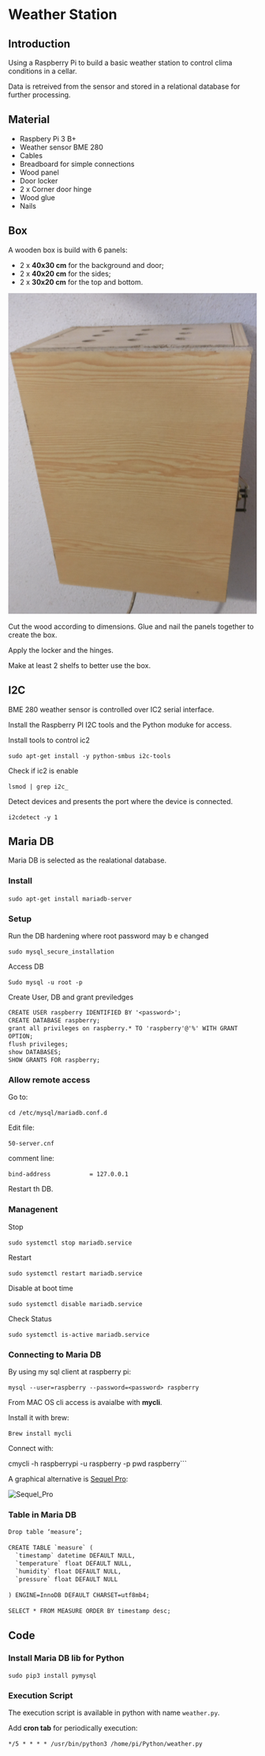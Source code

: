 # Weather Station


## Introduction

Using a Raspberry Pi to build a basic weather station to control clima conditions in a cellar.

Data is retreived from the sensor and stored in a relational database for further processing.

## Material

* Raspbery Pi 3 B+
* Weather sensor BME 280
* Cables
* Breadboard for simple connections
* Wood panel
* Door locker
* 2 x Corner door hinge
* Wood glue
* Nails


## Box

 A wooden box is build with 6 panels:
 
 * 2 x **40x30 cm** for the background and door;
 * 2 x **40x20 cm** for the sides;
 * 2 x **30x20 cm** for the top and bottom. 

![box](box.png)

Cut the wood according to dimensions. Glue and nail the panels together to create the box.

Apply the locker and the hinges.

Make at least 2 shelfs to better use the box.


## I2C

BME 280 weather sensor is controlled over IC2 serial interface.

Install the Raspberry PI I2C tools and the Python moduke for access.

Install tools to control ic2

```sudo apt-get install -y python-smbus i2c-tools```

Check if ic2 is enable

```lsmod | grep i2c_```

Detect devices and presents the port where the device is connected.

```i2cdetect -y 1```



## Maria DB

Maria DB is selected as the realational database.


### Install ###

```sudo apt-get install mariadb-server```

### Setup ####

Run the DB hardening where root password may b e changed

```sudo mysql_secure_installation```

Access DB

```Sudo mysql -u root -p```

Create User, DB and grant previledges


```
CREATE USER raspberry IDENTIFIED BY '<password>';
CREATE DATABASE raspberry;
grant all privileges on raspberry.* TO 'raspberry'@'%' WITH GRANT OPTION;
flush privileges;
show DATABASES;
SHOW GRANTS FOR raspberry;
```

### Allow remote access

Go to:

```cd /etc/mysql/mariadb.conf.d```

Edit file:

```50-server.cnf```

comment line:

```bind-address           = 127.0.0.1```

Restart th DB.


### Managenent ###

Stop

```sudo systemctl stop mariadb.service```

Restart

```sudo systemctl restart mariadb.service``` 

Disable at boot time

```sudo systemctl disable mariadb.service```

Check Status

```sudo systemctl is-active mariadb.service``` 



### Connecting to Maria DB ###

By using my sql client at raspberry pi:

```mysql --user=raspberry --password=<password> raspberry```

From MAC OS cli access is avaialbe with **mycli**.

Install it with brew:

```Brew install mycli```

Connect with:

cmycli -h raspberrypi -u raspberry -p pwd raspberry```


A graphical alternative is [Sequel Pro](https://www.sequelpro.com):

![Sequel_Pro](Sequel_Pro.png)


### Table in Maria DB


```
Drop table ‘measure’;

CREATE TABLE `measure` (
  `timestamp` datetime DEFAULT NULL,
  `temperature` float DEFAULT NULL,
  `humidity` float DEFAULT NULL,
  `pressure` float DEFAULT NULL
  
) ENGINE=InnoDB DEFAULT CHARSET=utf8mb4;

SELECT * FROM MEASURE ORDER BY timestamp desc;

```


## Code

### Install Maria DB lib for Python

```sudo pip3 install pymysql```


### Execution Script

The execution script is available in python with name ```weather.py```.

Add **cron tab** for periodically execution:

```*/5 * * * * /usr/bin/python3 /home/pi/Python/weather.py```





